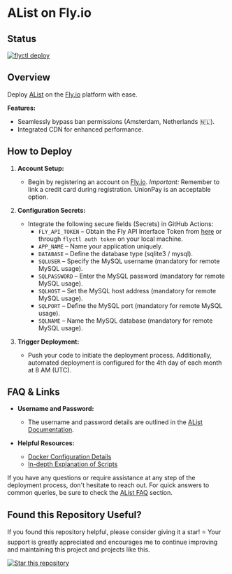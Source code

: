 # AList on Fly.io

## Status
[![flyctl deploy](https://github.com/Cantue35/alist-flyio/actions/workflows/main.yml/badge.svg)](https://github.com/Cantue35/alist-flyio/actions/workflows/main.yml)

## Overview
Deploy [AList](https://github.com/alist-org/alist) on the [Fly.io](https://fly.io) platform with ease.

**Features:**
- Seamlessly bypass ban permissions (Amsterdam, Netherlands 🇳🇱).
- Integrated CDN for enhanced performance.

## How to Deploy
1. **Account Setup:**
   - Begin by registering an account on [Fly.io](https://fly.io/). *Important:* Remember to link a credit card during registration. UnionPay is an acceptable option.

2. **Configuration Secrets:**
   - Integrate the following secure fields (Secrets) in GitHub Actions:
      - `FLY_API_TOKEN` – Obtain the Fly API Interface Token from [here](https://web.fly.io/user/personal_access_tokens) or through `flyctl auth token` on your local machine.
      - `APP_NAME` – Name your application uniquely.
      - `DATABASE` – Define the database type (sqlite3 / mysql).
      - `SQLUSER` – Specify the MySQL username (mandatory for remote MySQL usage).
      - `SQLPASSWORD` – Enter the MySQL password (mandatory for remote MySQL usage).
      - `SQLHOST` – Set the MySQL host address (mandatory for remote MySQL usage).
      - `SQLPORT` – Define the MySQL port (mandatory for remote MySQL usage).
      - `SQLNAME` – Name the MySQL database (mandatory for remote MySQL usage).

3. **Trigger Deployment:**
   - Push your code to initiate the deployment process. Additionally, automated deployment is configured for the 4th day of each month at 8 AM (UTC).

## FAQ & Links
- **Username and Password:**
   - The username and password details are outlined in the [AList Documentation](https://alist.nn.ci/guide/install).

- **Helpful Resources:**
   - [Docker Configuration Details](https://github.com/Cantue35/alist-flyio/blob/main/docker.md)
   - [In-depth Explanation of Scripts](https://github.com/Cantue35/alist-flyio/blob/main/scripts.md)

If you have any questions or require assistance at any step of the deployment process, don't hesitate to reach out. For quick answers to common queries, be sure to check the [AList FAQ](https://alist.nn.ci/faq/) section.

## Found this Repository Useful?

If you found this repository helpful, please consider giving it a star! ⭐ Your support is greatly appreciated and encourages me to continue improving and maintaining this project and projects like this.

[![Star this repository](https://img.shields.io/github/stars/Cantue35/alist-flyio.svg?style=social)](https://github.com/Cantue35/alist-flyio/stargazers)